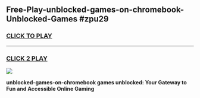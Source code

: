 
## Free-Play-unblocked-games-on-chromebook-Unblocked-Games #zpu29
<h3>
<a href="https://news.freeplayer.one?title=unblocked-games-on-chromebook&ref=8M">CLICK TO PLAY</a></h3>
<hr>

<h3>
<a href="https://news.freeplayer.one?title=unblocked-games-on-chromebook&ref=8M">CLICK 2 PLAY</a>
  
</h3>

<a href="https://news.freeplayer.one?title=unblocked-games-on-chromebook&ref=8M"><img src="https://clearcache.store/games.png"></a>


**unblocked-games-on-chromebook games unblocked: Your Gateway to Fun and Accessible Online Gaming**
